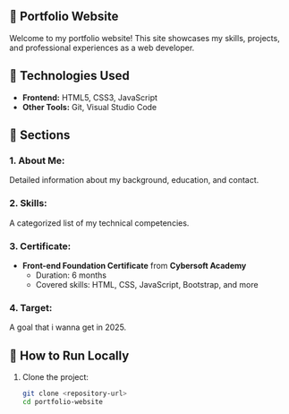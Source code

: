 ## 🌟 Portfolio Website  

Welcome to my portfolio website! This site showcases my skills, projects, and professional experiences as a web developer.  

## 🔧 Technologies Used  
- **Frontend:** HTML5, CSS3, JavaScript
- **Other Tools:** Git, Visual Studio Code  

## 📄 Sections  
### 1. **About Me:**  
Detailed information about my background, education, and contact.  

### 2. **Skills:**  
A categorized list of my technical competencies.  

### 3. **Certificate:**  
- **Front-end Foundation Certificate** from **Cybersoft Academy**  
  - Duration: 6 months  
  - Covered skills: HTML, CSS, JavaScript, Bootstrap, and more 

### 4. **Target:**  
A goal that i wanna get in 2025.  

## 🚀 How to Run Locally
1. Clone the project:
   ```bash
   git clone <repository-url>
   cd portfolio-website
